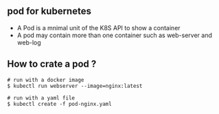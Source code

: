 ## pod for kubernetes 

- A Pod is a mnimal unit of the K8S API to show a container 
- A pod may contain more than one container such as web-server and web-log 

## How to crate a pod ? 

```
# run with a docker image
$ kubectl run webserver --image=nginx:latest 

# run with a yaml file
$ kubectl create -f pod-nginx.yaml 
```
